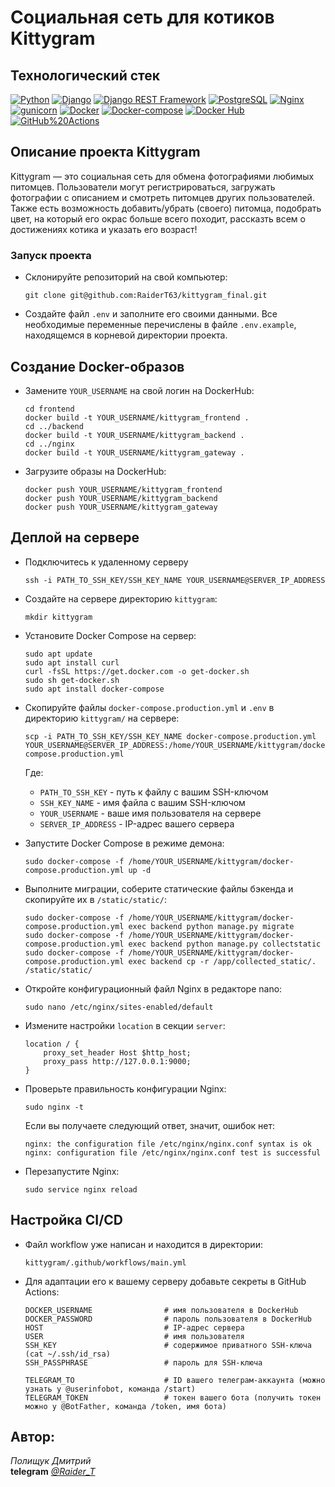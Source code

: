 # Социальная сеть для котиков Kittygram

## Технологический стек
[![Python](https://img.shields.io/badge/-Python-464646?style=flat&logo=Python&logoColor=56C0C0&color=008080)](https://www.python.org/)
[![Django](https://img.shields.io/badge/-Django-464646?style=flat&logo=Django&logoColor=56C0C0&color=008080)](https://www.djangoproject.com/)
[![Django REST Framework](https://img.shields.io/badge/-Django%20REST%20Framework-464646?style=flat&logo=Django%20REST%20Framework&logoColor=56C0C0&color=008080)](https://www.django-rest-framework.org/)
[![PostgreSQL](https://img.shields.io/badge/-PostgreSQL-464646?style=flat&logo=PostgreSQL&logoColor=56C0C0&color=008080)](https://www.postgresql.org/)
[![Nginx](https://img.shields.io/badge/-NGINX-464646?style=flat&logo=NGINX&logoColor=56C0C0&color=008080)](https://nginx.org/ru/)
[![gunicorn](https://img.shields.io/badge/-gunicorn-464646?style=flat&logo=gunicorn&logoColor=56C0C0&color=008080)](https://gunicorn.org/)
[![Docker](https://img.shields.io/badge/-Docker-464646?style=flat&logo=Docker&logoColor=56C0C0&color=008080)](https://www.docker.com/)
[![Docker-compose](https://img.shields.io/badge/-Docker%20compose-464646?style=flat&logo=Docker&logoColor=56C0C0&color=008080)](https://www.docker.com/)
[![Docker Hub](https://img.shields.io/badge/-Docker%20Hub-464646?style=flat&logo=Docker&logoColor=56C0C0&color=008080)](https://www.docker.com/products/docker-hub)
[![GitHub%20Actions](https://img.shields.io/badge/-GitHub%20Actions-464646?style=flat&logo=GitHub%20actions&logoColor=56C0C0&color=008080)](https://github.com/features/actions)

## Описание проекта Kittygram
Kittygram — это социальная сеть для обмена фотографиями любимых питомцев.
Пользователи могут регистрироваться, загружать фотографии с описанием и смотреть питомцев других пользователей. Также есть возможность добавить/убрать (своего) питомца, подобрать цвет, на который его окрас больше всего походит, рассказть всем о достижениях котика и указать его возраст!  

### Запуск проекта

- Склонируйте репозиторий на свой компьютер:
    ```
    git clone git@github.com:RaiderT63/kittygram_final.git
    ```
- Создайте файл `.env` и заполните его своими данными. Все необходимые переменные перечислены в файле `.env.example`, находящемся в корневой директории проекта.

## Создание Docker-образов

- Замените `YOUR_USERNAME` на свой логин на DockerHub:

    ```
    cd frontend
    docker build -t YOUR_USERNAME/kittygram_frontend .
    cd ../backend
    docker build -t YOUR_USERNAME/kittygram_backend .
    cd ../nginx
    docker build -t YOUR_USERNAME/kittygram_gateway . 
    ```

- Загрузите образы на DockerHub:

    ```
    docker push YOUR_USERNAME/kittygram_frontend
    docker push YOUR_USERNAME/kittygram_backend
    docker push YOUR_USERNAME/kittygram_gateway
    ```

## Деплой на сервере

- Подключитесь к удаленному серверу

    ```
    ssh -i PATH_TO_SSH_KEY/SSH_KEY_NAME YOUR_USERNAME@SERVER_IP_ADDRESS 
    ```

- Создайте на сервере директорию `kittygram`:

    ```
    mkdir kittygram
    ```

- Установите Docker Compose на сервер:

    ```
    sudo apt update
    sudo apt install curl
    curl -fsSL https://get.docker.com -o get-docker.sh
    sudo sh get-docker.sh
    sudo apt install docker-compose
    ```

- Скопируйте файлы `docker-compose.production.yml` и `.env` в директорию `kittygram/` на сервере:

    ```
    scp -i PATH_TO_SSH_KEY/SSH_KEY_NAME docker-compose.production.yml YOUR_USERNAME@SERVER_IP_ADDRESS:/home/YOUR_USERNAME/kittygram/docker-compose.production.yml
    ```
    
    Где:
    - `PATH_TO_SSH_KEY` - путь к файлу с вашим SSH-ключом
    - `SSH_KEY_NAME` - имя файла с вашим SSH-ключом
    - `YOUR_USERNAME` - ваше имя пользователя на сервере
    - `SERVER_IP_ADDRESS` - IP-адрес вашего сервера

- Запустите Docker Compose в режиме демона:

    ```
    sudo docker-compose -f /home/YOUR_USERNAME/kittygram/docker-compose.production.yml up -d
    ```

- Выполните миграции, соберите статические файлы бэкенда и скопируйте их в `/static/static/`:

    ```
    sudo docker-compose -f /home/YOUR_USERNAME/kittygram/docker-compose.production.yml exec backend python manage.py migrate
    sudo docker-compose -f /home/YOUR_USERNAME/kittygram/docker-compose.production.yml exec backend python manage.py collectstatic
    sudo docker-compose -f /home/YOUR_USERNAME/kittygram/docker-compose.production.yml exec backend cp -r /app/collected_static/. /static/static/
    ```

- Откройте конфигурационный файл Nginx в редакторе nano:

    ```
    sudo nano /etc/nginx/sites-enabled/default
    ```

- Измените настройки `location` в секции `server`:

    ```
    location / {
        proxy_set_header Host $http_host;
        proxy_pass http://127.0.0.1:9000;
    }
    ```

- Проверьте правильность конфигурации Nginx:

    ```
    sudo nginx -t
    ```

    Если вы получаете следующий ответ, значит, ошибок нет:
    ```
    nginx: the configuration file /etc/nginx/nginx.conf syntax is ok
    nginx: configuration file /etc/nginx/nginx.conf test is successful
    ```

- Перезапустите Nginx:

    ```
    sudo service nginx reload
    ```
## Настройка CI/CD

- Файл workflow уже написан и находится в директории:

    ```
    kittygram/.github/workflows/main.yml
    ```

- Для адаптации его к вашему серверу добавьте секреты в GitHub Actions:

    ```
    DOCKER_USERNAME                # имя пользователя в DockerHub
    DOCKER_PASSWORD                # пароль пользователя в DockerHub
    HOST                           # IP-адрес сервера
    USER                           # имя пользователя
    SSH_KEY                        # содержимое приватного SSH-ключа (cat ~/.ssh/id_rsa)
    SSH_PASSPHRASE                 # пароль для SSH-ключа

    TELEGRAM_TO                    # ID вашего телеграм-аккаунта (можно узнать у @userinfobot, команда /start)
    TELEGRAM_TOKEN                 # токен вашего бота (получить токен можно у @BotFather, команда /token, имя бота)
    ```

## Автор:  
_Полищук Дмитрий_  
**telegram** _[@Raider_T](https://t.me/Raider_T)_
